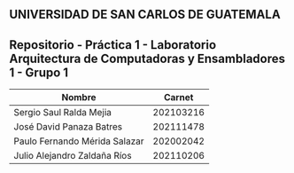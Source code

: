 ## UNIVERSIDAD DE SAN CARLOS DE GUATEMALA
## Repositorio - Práctica 1 - Laboratorio Arquitectura de Computadoras y Ensambladores 1 - Grupo 1

| Nombre | Carnet |
| ------------- | ------------- |
| Sergio Saul Ralda Mejia |  202103216  |
| José David Panaza Batres  | 202111478 |
| Paulo Fernando Mérida Salazar | 202002042 |
| Julio Alejandro Zaldaña Ríos | 202110206 |
